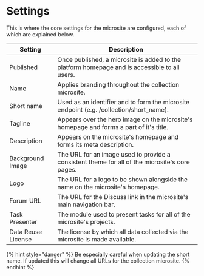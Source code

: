 # Settings

This is where the core settings for the microsite are configured, each of which
are explained below.

| Setting            | Description
|--------------------|------------------------------------------------------------------------------------------------|
| Published          | Once published, a microsite is added to the platform homepage and is accessible to all users.  |
| Name               | Applies branding throughout the collection microsite.                                          |
| Short name         | Used as an identifier and to form the microsite endpoint (e.g. /collection/short_name).      |
| Tagline            | Appears over the hero image on the microsite's homepage and forms a part of it's title.        |
| Description        | Appears on the microsite's homepage and forms its meta description.                            |
| Background Image   | The URL for an image used to provide a consistent theme for all of the microsite's core pages. |
| Logo               | The URL for a logo to be shown alongside the name on the microsite's homepage.                 |
| Forum URL          | The URL for the Discuss link in the microsite's main navigation bar.                           |
| Task Presenter     | The module used to present tasks for all of the microsite's projects.                          |
| Data Reuse License | The license by which all data collected via the microsite is made available.                   |

{% hint style="danger" %}
Be especially careful when updating the short name. If updated this will change all URLs for the collection microsite.
{% endhint %}
